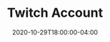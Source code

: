 ---
title: "Twitch Account"
date: 2020-10-29T18:00:00-04:00
categories:
  - project
tags:
  -
header:
  image: assets/images/bio-photo.jpg
  teaser: assets/images/bio-photo.jpg
---